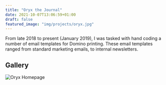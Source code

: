 ```yaml
---
title: "Oryx the Journal"
date: 2021-10-07T13:06:59+01:00
draft: false
featured_image: "img/projects/oryx.jpg"
---
```


From late 2018 to present (January 2019), I was tasked with hand coding a number of email templates for Domino printing. These email templates ranged from standard marketing emails, to internal newsletters.

<!--more-->

## Gallery 

![Oryx Homepage](/portfolio/img/projects/oryx/oryx-home.jpg "The Oryx Homepage as seen in November 2018. The background image at the top changes to represent that latest issue of the ORYX Journal.")